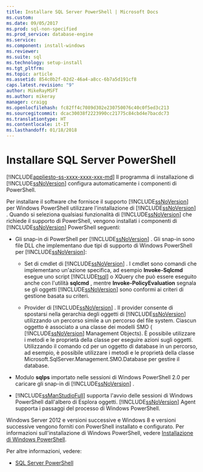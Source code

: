```yaml
---
title: Installare SQL Server PowerShell | Microsoft Docs
ms.custom: 
ms.date: 09/05/2017
ms.prod: sql-non-specified
ms.prod_service: database-engine
ms.service: 
ms.component: install-windows
ms.reviewer: 
ms.suite: sql
ms.technology: setup-install
ms.tgt_pltfrm: 
ms.topic: article
ms.assetid: 854c0b2f-02d2-46a4-a8cc-6b7a5d191cf8
caps.latest.revision: "9"
author: MikeRayMSFT
ms.author: mikeray
manager: craigg
ms.openlocfilehash: fc82ff4c7089d302e230750076c40c0f5ed3c213
ms.sourcegitcommit: dcac30038f2223990cc21775c84cbd4e7bacdc73
ms.translationtype: HT
ms.contentlocale: it-IT
ms.lasthandoff: 01/18/2018
---
```

# <a name="install-sql-server-powershell"></a>Installare SQL Server PowerShell
[!INCLUDE[appliesto-ss-xxxx-xxxx-xxx-md](../../includes/appliesto-ss-xxxx-xxxx-xxx-md.md)] Il programma di installazione di [!INCLUDE[ssNoVersion](../../includes/ssnoversion-md.md)] configura automaticamente i componenti di PowerShell.  

Per installare il software che fornisce il supporto [!INCLUDE[ssNoVersion](../../includes/ssnoversion-md.md)] per Windows PowerShell utilizzare l'installazione di [!INCLUDE[ssNoVersion](../../includes/ssnoversion-md.md)] . Quando si seleziona qualsiasi funzionalità di [!INCLUDE[ssNoVersion](../../includes/ssnoversion-md.md)] che richiede il supporto di PowerShell, vengono installati i componenti di [!INCLUDE[ssNoVersion](../../includes/ssnoversion-md.md)] PowerShell seguenti:  
  
- Gli snap-in di PowerShell per [!INCLUDE[ssNoVersion](../../includes/ssnoversion-md.md)] . Gli snap-in sono file DLL che implementano due tipi di supporto di Windows PowerShell per [!INCLUDE[ssNoVersion](../../includes/ssnoversion-md.md)]:  
  
  - Set di cmdlet di [!INCLUDE[ssNoVersion](../../includes/ssnoversion-md.md)] . I cmdlet sono comandi che implementano un'azione specifica, ad esempio **Invoke-Sqlcmd** esegue uno script [!INCLUDE[tsql](../../includes/tsql-md.md)] o XQuery che può essere eseguito anche con l'utilità **sqlcmd** , mentre **Invoke-PolicyEvaluation** segnala se gli oggetti [!INCLUDE[ssNoVersion](../../includes/ssnoversion-md.md)] sono conformi ai criteri di gestione basata su criteri.  
  
  - Provider di [!INCLUDE[ssNoVersion](../../includes/ssnoversion-md.md)] . Il provider consente di spostarsi nella gerarchia degli oggetti di [!INCLUDE[ssNoVersion](../../includes/ssnoversion-md.md)] utilizzando un percorso simile a un percorso del file system. Ciascun oggetto è associato a una classe dei modelli SMO ( [!INCLUDE[ssNoVersion](../../includes/ssnoversion-md.md)] Management Objects). È possibile utilizzare i metodi e le proprietà della classe per eseguire azioni sugli oggetti. Utilizzando il comando cd per un oggetto di database in un percorso, ad esempio, è possibile utilizzare i metodi e le proprietà della classe Microsoft.SqlServer.Management.SMO.Database per gestire il database.  
 
- Modulo **sqlps** importato nelle sessioni di Windows PowerShell 2.0 per caricare gli snap-in di [!INCLUDE[ssNoVersion](../../includes/ssnoversion-md.md)] .  
 
- [!INCLUDE[ssManStudioFull](../../includes/ssmanstudiofull-md.md)] supporta l'avvio delle sessioni di Windows PowerShell dall'albero di Esplora oggetti. [!INCLUDE[ssNoVersion](../../includes/ssnoversion-md.md)] Agent supporta i passaggi del processo di Windows PowerShell.  
  
Windows Server 2012 e versioni successive e Windows 8 e versioni successive vengono forniti con PowerShell installato e configurato. Per informazioni sull'installazione di Windows PowerShell, vedere [Installazione di Windows PowerShell](http://docs.microsoft.com/powershell/scripting/setup/installing-windows-powershell).  

Per altre informazioni, vedere:   

- [SQL Server PowerShell](../../relational-databases/scripting/sql-server-powershell.md)  
  
  
